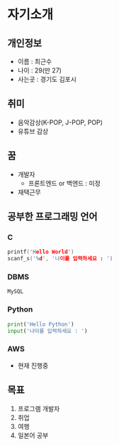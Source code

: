 # 자기소개
## 개인정보
- 이름 : 최근수
- 나이 : 29(만 27)
- 사는곳 : 경기도 김포시

## 취미
- 음악감상(K-POP, J-POP, POP)
- 유튜브 감상

## 꿈
- 개발자
  - 프론트엔드 or 백엔드 : 미정
- 재택근무

## 공부한 프로그래밍 언어
### C
```C
printf('Hello World')
scanf_s('%d', '나이를 입력하세요 : ')
```

### DBMS
```DBMS
MySQL
```

### Python
```python
print('Hello Python')
input('나이를 입력하세요 : ')
```

### AWS
- 현재 진행중

## 목표
1. 프로그램 개발자
2. 취업
3. 여행
4. 일본어 공부
